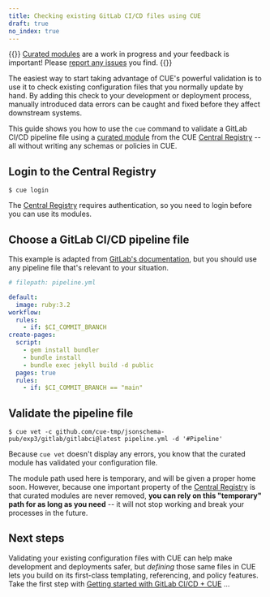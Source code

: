 ```yaml
---
title: Checking existing GitLab CI/CD files using CUE
draft: true
no_index: true
---
```


{{<info>}}
[Curated modules]({{<relref"curated-modules-faq">}})
are a work in progress and your feedback is important!
Please [report any issues]({{<report-issue-url>}}) you find.
{{</info>}}

The easiest way to start taking advantage of CUE's powerful validation is to
use it to check existing configuration files that you normally update by hand.
By adding this check to your development or deployment process, manually
introduced data errors can be caught and fixed before they affect downstream
systems.

This guide shows you how to use the `cue` command to validate a GitLab CI/CD
pipeline file using a
[curated module](https://cuelang.org/docs/draft/cldd/curated-modules-faq/) from the
CUE [Central Registry](https://registry.cue.works) -- all without writing any
schemas or policies in CUE.

## Login to the Central Registry

```text { title="TERMINAL" type="terminal" codeToCopy="Y3VlIGxvZ2lu" }
$ cue login
```
The
[Central Registry](https://registry.cue.works)
requires authentication, so you need to login before you can use its modules.

## Choose a GitLab CI/CD pipeline file

This example is adapted from
[GitLab's documentation](https://docs.gitlab.com/user/project/pages/getting_started/pages_from_scratch/#deploy-specific-branches-to-a-pages-site),
but you should use any pipeline file that's relevant to your situation.

```yml { title="pipeline.yml" codeToCopy="ZGVmYXVsdDoKICBpbWFnZTogcnVieTozLjIKd29ya2Zsb3c6CiAgcnVsZXM6CiAgICAtIGlmOiAkQ0lfQ09NTUlUX0JSQU5DSApjcmVhdGUtcGFnZXM6CiAgc2NyaXB0OgogICAgLSBnZW0gaW5zdGFsbCBidW5kbGVyCiAgICAtIGJ1bmRsZSBpbnN0YWxsCiAgICAtIGJ1bmRsZSBleGVjIGpla3lsbCBidWlsZCAtZCBwdWJsaWMKICBwYWdlczogdHJ1ZQogIHJ1bGVzOgogICAgLSBpZjogJENJX0NPTU1JVF9CUkFOQ0ggPT0gIm1haW4iCg==" }
# filepath: pipeline.yml

default:
  image: ruby:3.2
workflow:
  rules:
    - if: $CI_COMMIT_BRANCH
create-pages:
  script:
    - gem install bundler
    - bundle install
    - bundle exec jekyll build -d public
  pages: true
  rules:
    - if: $CI_COMMIT_BRANCH == "main"
```

## Validate the pipeline file

```text { title="TERMINAL" type="terminal" codeToCopy="Y3VlIHZldCAtYyBnaXRodWIuY29tL2N1ZS10bXAvanNvbnNjaGVtYS1wdWIvZXhwMy9naXRsYWIvZ2l0bGFiY2lAbGF0ZXN0IHBpcGVsaW5lLnltbCAtZCAnI1BpcGVsaW5lJw==" }
$ cue vet -c github.com/cue-tmp/jsonschema-pub/exp3/gitlab/gitlabci@latest pipeline.yml -d '#Pipeline'
```

Because `cue vet` doesn't display any errors,
you know that the curated module has validated your configuration file.

The module path used here is temporary, and will be given a proper home soon.
However, because one important property of the
[Central Registry](https://registry.cue.works) is that curated modules are
never removed, **you can rely on this "temporary" path for as long as you
need** -- it will not stop working and break your processes in the future.

## Next steps

Validating your existing configuration files with CUE can help make development
and deployments safer, but *defining* those same files in CUE lets you build on
its first-class templating, referencing, and policy features. Take the first
step with
[Getting started with GitLab CI/CD + CUE]({{<relref"getting-started-with-gitlab-cicd-cue">}})
...
